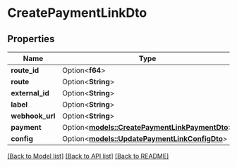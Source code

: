 # CreatePaymentLinkDto

## Properties

Name | Type | Description | Notes
------------ | ------------- | ------------- | -------------
**route_id** | Option<**f64**> |  | [optional]
**route** | Option<**String**> |  | [optional]
**external_id** | Option<**String**> |  | [optional]
**label** | Option<**String**> |  | [optional]
**webhook_url** | Option<**String**> |  | [optional]
**payment** | Option<[**models::CreatePaymentLinkPaymentDto**](CreatePaymentLinkPaymentDto.md)> |  | [optional]
**config** | Option<[**models::UpdatePaymentLinkConfigDto**](UpdatePaymentLinkConfigDto.md)> |  | [optional]

[[Back to Model list]](../README.md#documentation-for-models) [[Back to API list]](../README.md#documentation-for-api-endpoints) [[Back to README]](../README.md)


